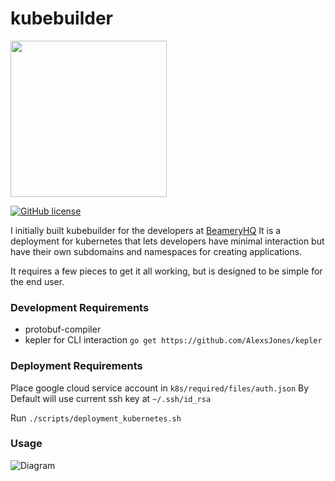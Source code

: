 # kubebuilder
<img src=https://i.imgur.com/xxDRsik.jpg width="250" />

[![GitHub license](https://img.shields.io/github/license/AlexsJones/kubebuilder.svg)](https://github.com/AlexsJones/kubebuilder/blob/master/LICENSE)

I initially built kubebuilder for the developers at [BeameryHQ](https://github.com/BeameryHQ)
It is a deployment for kubernetes that lets developers have minimal interaction but have their own subdomains
and namespaces for creating applications.

It requires a few pieces to get it all working, but is designed to be simple for the end user.

### Development Requirements

- protobuf-compiler
- kepler for CLI interaction `go get https://github.com/AlexsJones/kepler`

### Deployment Requirements

Place google cloud service account in `k8s/required/files/auth.json`
By Default will use current ssh key at `~/.ssh/id_rsa`

Run `./scripts/deployment_kubernetes.sh`

### Usage

![Diagram](https://i.imgur.com/Ukf7vF2.jpg)
